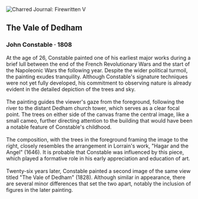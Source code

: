 <div class="artwork-of-the-day">
  <div class="container">
    <div class="img-wrapper">
      <img
        src="https://uploads0.wikiart.org/images/john-constable/the-vale-of-dedham-1828.jpg!Large.jpg"
        alt="Charred Journal: Firewritten V" />
    </div>
    <div class="artwork-detail">
      <div class="artwork-origin"> 
        <h2 class="artwork-name">The Vale of Dedham</h2>
        <h3 class="artist">
          John Constable
                    ·  1808
        </h3>
      </div>
      <p class="description">
        <span class="artwork-description-text ng-binding" ng-bind-html="viewModel.ArtworkOfTheDay.Description | unsafe">At the age of 26, Constable painted one of his earliest major works during a brief lull between the end of the French Revolutionary Wars and the start of the Napoleonic Wars the following year. Despite the wider political turmoil, the painting exudes tranquility. Although Constable's signature techniques were not yet fully developed, his commitment to observing nature is already evident in the detailed depiction of the trees and sky.<br><br>The painting guides the viewer's gaze from the foreground, following the river to the distant Dedham church tower, which serves as a clear focal point. The trees on either side of the canvas frame the central image, like a small cameo, further directing attention to the building that would have been a notable feature of Constable's childhood.<br><br>The composition, with the trees in the foreground framing the image to the right, closely resembles the arrangement in Lorrain's work, "Hagar and the Angel" (1646). It is probable that Constable was influenced by this piece, which played a formative role in his early appreciation and education of art.<br><br>Twenty-six years later, Constable painted a second image of the same view titled "The Vale of Dedham" (1828). Although similar in appearance, there are several minor differences that set the two apart, notably the inclusion of figures in the later painting.</span>
                        <div class="text-shadow-container" ng-show="showShadow" style=""></div>
      </p>
    </div>
  </div>

</div>
